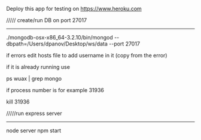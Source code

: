 Deploy this app for testing on https://www.heroku.com

///// create/run DB on port 27017
_________________________________
./mongodb-osx-x86_64-3.2.10/bin/mongod --dbpath=/Users/dpanov/Desktop/ws/data --port 27017

if errors edit hosts file to add username in it (copy from the error)


if it is already running use

ps wuax | grep mongo

if process number is for example 31936

kill 31936


/////run express server
_______________________
node server
npm start
